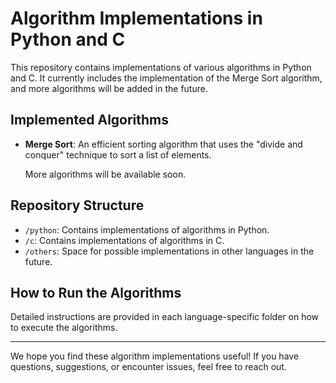 # Algorithm Implementations in Python and C

This repository contains implementations of various algorithms in Python and C. It currently includes the implementation of the Merge Sort algorithm, and more algorithms will be added in the future.

## Implemented Algorithms

- **Merge Sort**: An efficient sorting algorithm that uses the "divide and conquer" technique to sort a list of elements.

  More algorithms will be available soon.

## Repository Structure

- `/python`: Contains implementations of algorithms in Python.
- `/c`: Contains implementations of algorithms in C.
- `/others`: Space for possible implementations in other languages in the future.

## How to Run the Algorithms

Detailed instructions are provided in each language-specific folder on how to execute the algorithms.

---

We hope you find these algorithm implementations useful! If you have questions, suggestions, or encounter issues, feel free to reach out.


